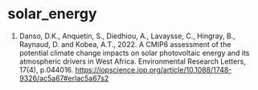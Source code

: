 # solar_energy

1. Danso, D.K., Anquetin, S., Diedhiou, A., Lavaysse, C., Hingray, B., Raynaud, D. and Kobea, A.T., 2022. A CMIP6 assessment of the potential climate change impacts on solar photovoltaic energy and its atmospheric drivers in West Africa. Environmental Research Letters, 17(4), p.044016. https://iopscience.iop.org/article/10.1088/1748-9326/ac5a67#erlac5a67s2
